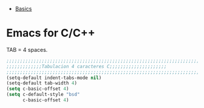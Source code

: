 <!-- TITLE: Emacs -->


* [Basics](/emacs/basics)

# Emacs for C/C++
TAB = 4 spaces.

```lisp
;;;;;;;;;;;;;;;;;;;;;;;;;;;;;;;;;;;;;;;;;;;;;;;;;;;;;;;;;;;;;;;;;;;;;;;;;;;;;;;;
;;;;;;;;;;;;;Tabulacion 4 caracteres C;;;;;;;;;;;;;;;;;;;;;
;;;;;;;;;;;;;;;;;;;;;;;;;;;;;;;;;;;;;;;;;;;;;;;;;;;;;;;;;;;;;;;;;;;;;;;;;;;;;;;;
(setq-default indent-tabs-mode nil)
(setq-default tab-width 4)
(setq c-basic-offset 4)
(setq c-default-style "bsd"
      c-basic-offset 4)

```
